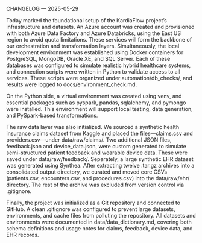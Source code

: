 CHANGELOG — 2025-05-29

Today marked the foundational setup of the KardiaFlow project’s infrastructure
and datasets. An Azure account was created and provisioned with both Azure Data
Factory and Azure Databricks, using the East US region to avoid quota limitations.
These services will form the backbone of our orchestration and transformation layers.
Simultaneously, the local development environment was established using Docker
containers for PostgreSQL, MongoDB, Oracle XE, and SQL Server. Each of these
databases was configured to simulate realistic hybrid healthcare systems, and
connection scripts were written in Python to validate access to all services.
These scripts were organized under automation/db_checks/, and results were logged
to docs/environment_check.md.

On the Python side, a virtual environment was created using venv, and essential
packages such as pyspark, pandas, sqlalchemy, and pymongo were installed. This
environment will support local testing, data generation, and PySpark-based
transformations.

The raw data layer was also initialized. We sourced a synthetic health insurance
claims dataset from Kaggle and placed the files—claims.csv and providers.csv—under
data/raw/claims/. Two additional JSON files, feedback.json and device_data.json,
were custom generated to simulate semi-structured patient feedback and wearable
device data. These were saved under data/raw/feedback/. Separately, a large
synthetic EHR dataset was generated using Synthea. After extracting twelve
.tar.gz archives into a consolidated output directory, we curated and moved
core CSVs (patients.csv, encounters.csv, and procedures.csv) into the data/raw/ehr/
directory. The rest of the archive was excluded from version control via .gitignore.

Finally, the project was initialized as a Git repository and connected to GitHub.
A clean .gitignore was configured to prevent large datasets, environments, and
cache files from polluting the repository. All datasets and environments were
documented in data/data_dictionary.md, covering both schema definitions and usage
notes for claims, feedback, device data, and EHR records.